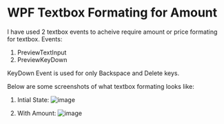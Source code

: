 # WPF Textbox Formating for Amount

I have used 2 textbox events to acheive require amount or price formating for textbox.
Events:
1) PreviewTextInput
2) PreviewKeyDown

KeyDown Event is used for only Backspace and Delete keys.

Below are some screenshots of what textbox formating looks like:

1) Intial State:
   ![image](https://github.com/SalikBackEnd/WPF_Amount_Textbox_Formating_Without_Masking/assets/45760507/05917fdb-1e82-4870-a67a-575a11afdd9b)

2) With Amount:
   ![image](https://github.com/SalikBackEnd/WPF_Amount_Textbox_Formating_Without_Masking/assets/45760507/b2031ac2-8ada-4c79-b550-b5a358184a9d)

